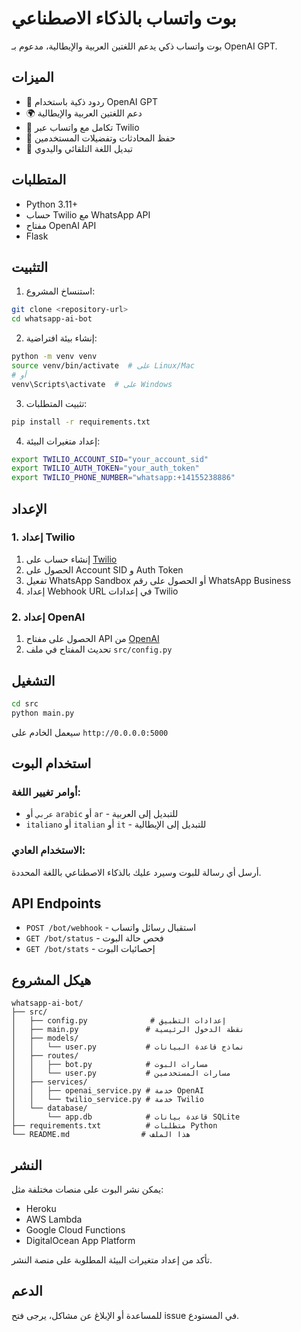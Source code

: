 # بوت واتساب بالذكاء الاصطناعي

بوت واتساب ذكي يدعم اللغتين العربية والإيطالية، مدعوم بـ OpenAI GPT.

## الميزات

- 🤖 ردود ذكية باستخدام OpenAI GPT
- 🌍 دعم اللغتين العربية والإيطالية
- 📱 تكامل مع واتساب عبر Twilio
- 💾 حفظ المحادثات وتفضيلات المستخدمين
- 🔄 تبديل اللغة التلقائي واليدوي

## المتطلبات

- Python 3.11+
- حساب Twilio مع WhatsApp API
- مفتاح OpenAI API
- Flask

## التثبيت

1. استنساخ المشروع:
```bash
git clone <repository-url>
cd whatsapp-ai-bot
```

2. إنشاء بيئة افتراضية:
```bash
python -m venv venv
source venv/bin/activate  # على Linux/Mac
# أو
venv\Scripts\activate  # على Windows
```

3. تثبيت المتطلبات:
```bash
pip install -r requirements.txt
```

4. إعداد متغيرات البيئة:
```bash
export TWILIO_ACCOUNT_SID="your_account_sid"
export TWILIO_AUTH_TOKEN="your_auth_token"
export TWILIO_PHONE_NUMBER="whatsapp:+14155238886"
```

## الإعداد

### 1. إعداد Twilio

1. إنشاء حساب على [Twilio](https://www.twilio.com/)
2. الحصول على Account SID و Auth Token
3. تفعيل WhatsApp Sandbox أو الحصول على رقم WhatsApp Business
4. إعداد Webhook URL في إعدادات Twilio

### 2. إعداد OpenAI

1. الحصول على مفتاح API من [OpenAI](https://platform.openai.com/)
2. تحديث المفتاح في ملف `src/config.py`

## التشغيل

```bash
cd src
python main.py
```

سيعمل الخادم على `http://0.0.0.0:5000`

## استخدام البوت

### أوامر تغيير اللغة:
- `عربي` أو `arabic` أو `ar` - للتبديل إلى العربية
- `italiano` أو `italian` أو `it` - للتبديل إلى الإيطالية

### الاستخدام العادي:
أرسل أي رسالة للبوت وسيرد عليك بالذكاء الاصطناعي باللغة المحددة.

## API Endpoints

- `POST /bot/webhook` - استقبال رسائل واتساب
- `GET /bot/status` - فحص حالة البوت
- `GET /bot/stats` - إحصائيات البوت

## هيكل المشروع

```
whatsapp-ai-bot/
├── src/
│   ├── config.py              # إعدادات التطبيق
│   ├── main.py               # نقطة الدخول الرئيسية
│   ├── models/
│   │   └── user.py           # نماذج قاعدة البيانات
│   ├── routes/
│   │   ├── bot.py            # مسارات البوت
│   │   └── user.py           # مسارات المستخدمين
│   ├── services/
│   │   ├── openai_service.py # خدمة OpenAI
│   │   └── twilio_service.py # خدمة Twilio
│   └── database/
│       └── app.db            # قاعدة بيانات SQLite
├── requirements.txt          # متطلبات Python
└── README.md                # هذا الملف
```

## النشر

يمكن نشر البوت على منصات مختلفة مثل:
- Heroku
- AWS Lambda
- Google Cloud Functions
- DigitalOcean App Platform

تأكد من إعداد متغيرات البيئة المطلوبة على منصة النشر.

## الدعم

للمساعدة أو الإبلاغ عن مشاكل، يرجى فتح issue في المستودع.

